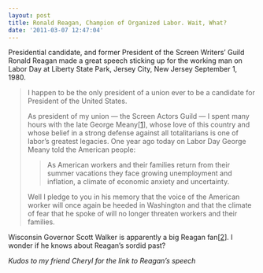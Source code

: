```yaml
---
layout: post
title: Ronald Reagan, Champion of Organized Labor. Wait, What?
date: '2011-03-07 12:47:04'
---
```


Presidential candidate, and former President of the Screen Writers’ Guild Ronald Reagan made a great speech sticking up for the working man on Labor Day at Liberty State Park, Jersey City, New Jersey September 1, 1980.

> I happen to be the only president of a union ever to be a candidate for President of the United States.
> 
> As president of my union — the Screen Actors Guild — I spent many hours with the late George Meany[[1](http://en.wikipedia.org/wiki/George_Meany "George Meany on Wikipedia")], whose love of this country and whose belief in a strong defense against all totalitarians is one of labor’s greatest legacies. One year ago today on Labor Day George Meany told the American people:
> 
> > As American workers and their families return from their summer vacations they face growing unemployment and inflation, a climate of economic anxiety and uncertainty.
> 
> Well I pledge to you in his memory that the voice of the American worker will once again be heeded in Washington and that the climate of fear that he spoke of will no longer threaten workers and their families.

Wisconsin Governor Scott Walker is apparently a big Reagan fan[[2](http://host.madison.com/ct/news/article_79574432-41b8-11e0-a847-001cc4c03286.html "Walker loves Reagan")]. I wonder if he knows about Reagan’s sordid past?

_Kudos to my friend Cheryl for the link to Reagan’s speech_

<!--kg-card-end: markdown-->